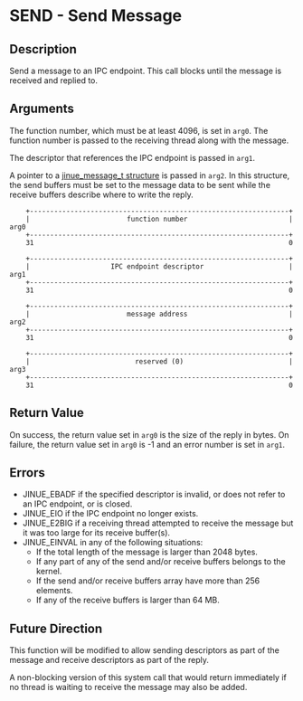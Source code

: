 # SEND - Send Message

## Description

Send a message to an IPC endpoint. This call blocks until the message is
received and replied to.

## Arguments

The function number, which must be at least 4096, is set in `arg0`. The function
number is passed to the receiving thread along with the message.

The descriptor that references the IPC endpoint is passed in `arg1`. 

A pointer to a [jinue_message_t structure](../../include/jinue/shared/ipc.h)
is passed in `arg2`. In this structure, the send buffers must be set to the
message data to be sent while the receive buffers describe where to write the
reply.

```
    +----------------------------------------------------------------+
    |                        function number                         |  arg0
    +----------------------------------------------------------------+
    31                                                               0
    
    +----------------------------------------------------------------+
    |                    IPC endpoint descriptor                     |  arg1
    +----------------------------------------------------------------+
    31                                                               0

    +----------------------------------------------------------------+
    |                        message address                         |  arg2
    +----------------------------------------------------------------+
    31                                                               0

    +----------------------------------------------------------------+
    |                          reserved (0)                          |  arg3
    +----------------------------------------------------------------+
    31                                                               0
```

## Return Value

On success, the return value set in `arg0` is the size of the reply in bytes. On
failure, the return value set in `arg0` is -1 and an error number is set in
`arg1`.
    
## Errors

* JINUE_EBADF if the specified descriptor is invalid, or does not refer to an
IPC endpoint, or is closed.
* JINUE_EIO if the IPC endpoint no longer exists.
* JINUE_E2BIG if a receiving thread attempted to receive the message but it was
too large for its receive buffer(s).
* JINUE_EINVAL in any of the following situations:
    * If the total length of the message is larger than 2048 bytes.
    * If any part of any of the send and/or receive buffers belongs to the kernel.
    * If the send and/or receive buffers array have more than 256 elements.
    * If any of the receive buffers is larger than 64 MB.

## Future Direction

This function will be modified to allow sending descriptors as part of the
message and receive descriptors as part of the reply.

A non-blocking version of this system call that would return immediately if no
thread is waiting to receive the message may also be added.
